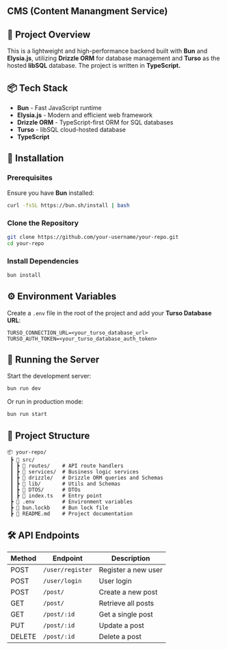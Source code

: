 ## CMS (Content Manangment Service)

## 🚀 Project Overview

This is a lightweight and high-performance backend built with **Bun** and **Elysia.js**, utilizing **Drizzle ORM** for database management and **Turso** as the hosted **libSQL** database. The project is written in **TypeScript.**

## 📦 Tech Stack

- **Bun** - Fast JavaScript runtime
- **Elysia.js** - Modern and efficient web framework
- **Drizzle ORM** - TypeScript-first ORM for SQL databases
- **Turso** - libSQL cloud-hosted database
- **TypeScript**

## 🔧 Installation

### Prerequisites

Ensure you have **Bun** installed:

```sh
curl -fsSL https://bun.sh/install | bash
```

### Clone the Repository

```sh
git clone https://github.com/your-username/your-repo.git
cd your-repo
```

### Install Dependencies

```sh
bun install
```

## ⚙️ Environment Variables

Create a `.env` file in the root of the project and add your **Turso Database URL**:

```
TURSO_CONNECTION_URL=<your_turso_database_url>
TURSO_AUTH_TOKEN=<your_turso_database_auth_token>
```

## 🔨 Running the Server

Start the development server:

```sh
bun run dev
```

Or run in production mode:

```sh
bun run start
```

## 📂 Project Structure

```
📦 your-repo/
 ┣ 📂 src/
 ┃ ┣ 📂 routes/    # API route handlers
 ┃ ┣ 📂 services/  # Business logic services
 ┃ ┣ 📂 drizzle/   # Drizzle ORM queries and Schemas
 ┃ ┣ 📂 lib/       # Utils and Schemas
 ┃ ┣ 📂 DTOS/      # DTOs 
 ┃ ┣ 📜 index.ts   # Entry point
 ┣ 📜 .env         # Environment variables
 ┣ 📜 bun.lockb    # Bun lock file
 ┣ 📜 README.md    # Project documentation
```

## 🛠 API Endpoints

| Method | Endpoint         | Description         |
| ------ | ---------------- | ------------------- |
| POST   | `/user/register` | Register a new user |
| POST   | `/user/login`    | User login          |
| POST   | `/post/`         | Create a new post   |
| GET    | `/post/`         | Retrieve all posts  |
| GET    | `/post/:id`      | Get a single post   |
| PUT    | `/post/:id`      | Update a post       |
| DELETE | `/post/:id`      | Delete a post       |
